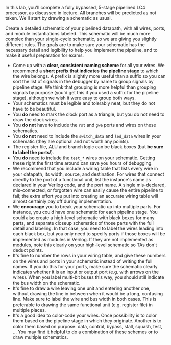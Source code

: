 In this lab, you'll complete a fully bypassed, 5-stage pipelined LC4 processor, as discussed in lecture. All branches will be predicted as not taken. We'll start by drawing a schematic as usual.

Create a detailed schematic of your pipelined datapath, with all wires, ports, and module instantiations labeled. This schematic will be much more complex than your single-cycle schematic, so we are giving you slightly different rules. The goals are to make sure your schematic has the necessary detail and legibility to help you implement the pipeline, and to make it useful preparation for exams.
+ Come up with a **clear, consistent naming scheme** for all your wires. We recommend a **short prefix that indicates the pipeline stage** to which the wire belongs. A prefix is slightly more useful than a suffix so you can sort the list of signals in the debugger by name to group signals by pipeline stage. We think that grouping is more helpful than grouping signals by purpose (you'd get this if you used a suffix for the pipeline stage), although we wish it were easy to group both ways.
+ Your schematics must be legible and tolerably neat, but they do not have to be beautiful.
+ You **do** need to mark the clock port as a triangle, but you do not need to draw the clock wires.
+ You **do not** have to include the `rst` and `gwe` ports and wires on these schematics.
+ You **do not** need to include the `switch_data` and `led_data` wires in your schematic (they are optional and not worth any points).
+ The register file, ALU and branch logic can be black boxes (but **be sure to label the ports**!).
+ You **do** need to include the `test_*` wires on your schematic. Getting these right the first time around can save you hours of debugging.
+ We recommend that you include a wiring table that lists every wire in your datapath, its width, source, and destination. For wires that connect directly to the port of a functional unit, list the instance's name as declared in your Verilog code, and the port name. A single mis-declared, mis-connected, or forgotten wire can easily cause the entire pipeline to fail; the extra effort you put into creating an accurate wiring table will almost certainly pay off during implementation.
+ We **encourage** you to break your schematic up into multiple parts. For instance, you could have one schematic for each pipeline stage. You could also create a high-level schematic with black boxes for many parts, and separate closeup schematics of those parts with the full detail and labeling. In that case, you need to label the wires leading into each black box, but you only need to specify ports if those boxes will be implemented as modules in Verilog. If they are not implemented as modules, note this clearly on your high-level schematic so TAs don't deduct points.
+ It's fine to number the rows in your wiring table, and give these numbers on the wires and ports in your schematic instead of writing the full names. If you do this for your ports, make sure the schematic clearly indicates whether it is an input or output port (e.g. with arrows on the wires). When you label multi-bit buses this way, you should still indicate the bus width on the schematic.
+ It's fine to draw a wire leaving one unit and entering another one, without drawing the line in between when it would be a long, confusing line. Make sure to label the wire and bus width in both cases. This is preferable to drawing the same functional unit (e.g. register file) in multiple places.
+ It's a good idea to color-code your wires. Once possibility is to color them based on the pipeline stage in which they originate. Another is to color them based on purpose: data, control, bypass, stall, squash, test, ... You may find it helpful to do a combination of these schemes or to draw multiple schematics.
